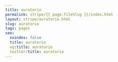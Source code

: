 ```yaml
---
title: auratorio
permalink: stripe/{{ page.fileSlug }}/index.html
layout: stripe/auratorio.html
slug: auratorio
tags: pages
seo:
  noindex: false
  title: auratorio
  og:title: auratorio
  twitter:title: auratorio
---
```



